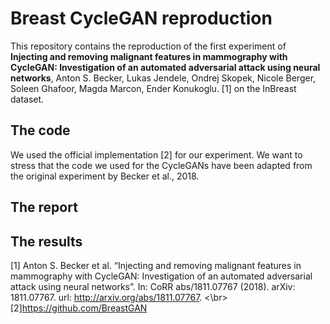 # Breast CycleGAN reproduction

This repository contains the reproduction of the first experiment of **Injecting and removing malignant features in mammography with CycleGAN: Investigation of an automated adversarial attack using neural networks**, Anton S. Becker, Lukas Jendele, Ondrej Skopek, Nicole Berger, Soleen Ghafoor, Magda Marcon, Ender Konukoglu. [1] on the InBreast dataset.

## The code

We used the official implementation [2] for our experiment. We want to stress that the code we used for the CycleGANs have been adapted from the original experiment by Becker et al., 2018. 

## The report

## The results











[1] Anton S. Becker et al. “Injecting and removing malignant features in mammography with CycleGAN: Investigation of an automated adversarial attack using neural networks”. In: CoRR abs/1811.07767 (2018). arXiv: 1811.07767. url: http://arxiv.org/abs/1811.07767. <\br>
[2]https://github.com/BreastGAN
